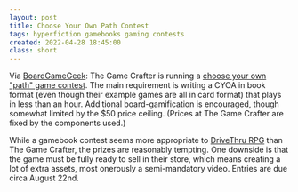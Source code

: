 ```yaml
---
layout: post
title: Choose Your Own Path Contest
tags: hyperfiction gamebooks gaming contests
created: 2022-04-28 18:45:00
class: short
---
```

Via [BoardGameGeek](https://boardgamegeek.com/thread/2857073/game-crafter-choose-your-own-path-challenge):  The Game Crafter is running a [choose your own "path" game contest](https://www.thegamecrafter.com/contests/choose-your-own-path-challenge).  The main requirement is writing a CYOA in book format (even though their example games are all in card format) that plays in less than an hour.  Additional board-gamification is encouraged, though somewhat limited by the $50 price ceiling.  (Prices at The Game Crafter are fixed by the components used.)

While a gamebook contest seems more appropriate to [DriveThru RPG](https://www.drivethrurpg.com) than The Game Crafter, the prizes are reasonably tempting.  One downside is that the game must be fully ready to sell in their store, which means creating a lot of extra assets, most onerously a semi-mandatory video.  Entries are due circa August 22nd.
